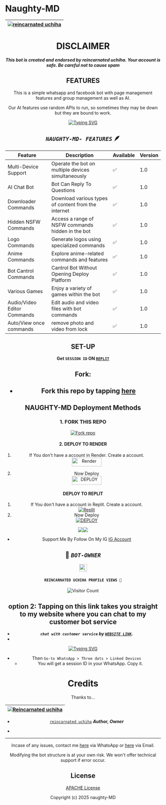 # Naughty-MD

<div align="center">

| [![reincarnated  uchiha](https://github.com/saddemon1185.png?lenght=40width=40)](https://github.com/saddemon1185)|
|----|


# DISCLAIMER

***This bot is  created and endorsed by reincarnated uchiha. Your account is safe. Be careful not to cause spam***

## FEATURES
This is a simple whatsapp and facebook bot with page management features and group management as well as AI.

Our AI features use random APIs to run, so sometimes they may be down but they are bound to work.


<a href="https://git.io/typing-svg"><img src="https://readme-typing-svg.demolab.com?font=Fira+Code&pause=1000&random=false&width=435&lines=THIS+IS+NAUGHTY-MD+MADE+IN+KENYA+♥️" alt="Typing SVG" /></a>

## _`NAUGHTY-MD- FEATURES`_ 🪶




| Feature                          | Description                                             | Available    | Version    |
| ---------------------------------| ------------------------------------------------------- | ------------ | ---------- |
| Multi-Device Support             | Operate the bot on multiple devices simultaneously      | ✅           | 1.0        |
| AI Chat Bot                      | Bot Can Reply To Questions                              | ✅           | 1.0        |
| Downloader Commands              | Download various types of content from the internet     | ✅           | 1.0        |
| Hidden NSFW Commands             | Access a range of NSFW commands hidden in the bot       | ✅           | 1.0        |
| Logo Commands                    | Generate logos using specialized commands               | ✅           | 1.0        |
| Anime Commands                   | Explore anime-related commands and features             | ✅           | 1.0        |
| Bot Cantrol Commands             | Cantrol Bot Without Opening Deploy Platform             | ✅           | 1.0        |
| Various Games                    | Enjoy a variety of games within the bot                 | ✅           | 1.0        |
| Audio/Video Editor Commands      | Edit audio and video files with bot commands            | ✅           | 1.0        |
| Auto/View once commands     | remove photo and video from lock            | ✅           | 1.0    |


## SET-UP

 **Get `SESSION ID` ON [`REPLIT`](https://replit.com/@saddemon1185/uchiha-md-pair)** 

## Fork:

<h2 align="center">   

- Fork this repo by tapping  [here](https://github.com/saddemon1185/naughty-md/fork)

 ## NAUGHTY-MD Deployment Methods

### 1. FORK THIS REPO

<a href='https://github.com/saddemon1185/naughty-md/fork' target="_blank"><img alt='Fork repo' src='https://img.shields.io/badge/Fork This Repo-black?style=for-the-badge&logo=git&logoColor=white'/></a>

#### 2. DEPLOY TO RENDER

1. If You don't have a account in Render. Create a account.
    <br>
<a href='https://dashboard.render.com/register' target="_blank"><img alt='Render' src='https://img.shields.io/badge/CREATE-h?color=black&style=for-the-badge&logo=render' width="96.35" height="28"/></a></p>


2. Now Deploy
    <br>
<a href='https://dashboard.render.com' target="_blank"><img alt='DEPLOY' src='https://img.shields.io/badge/DEPLOY -h?color=black&style=for-the-badge&logo=render' width="96.35" height="28"/></a></p>

#### DEPLOY TO REPLIT 


1. If You don't have a account in Replit. Create a account.
    <br>
<a href='https://www.replit.com/' target="_blank"><img alt='Replit' src='https://img.shields.io/badge/-Create-black?style=for-the-badge&logo=replit'/></a>
   <br>
2. Now Deploy
    <br>
<a href='https://replit.com/github/saddemon1185/naughty-stories' target="_blank"><img alt='DEPLOY' src='https://img.shields.io/badge/-IMPORT-black?style=for-the-badge&logo=replit'/></a>


<a><img src='https://i.imgur.com/LyHic3i.gif'/></a><a><img src='https://i.imgur.com/LyHic3i.gif'/></a>



- Support Me By Follow On My IG [IG Account](https://www.instagram.com/lewislouis254==)



## 🌴 *`BOT-OWNER`*
<a href="https://github.com/saddemon1185"><img src="https://github.com/saddemon185.png" width="25" height="25" alt="reincarnated"/></a>


#### ```REINCARNATED UCHIHA PROFILE VIEWS 🧚```
![Visitor Count](https://profile-counter.glitch.me/saddemon1185/count.svg)


## option  2: Tapping on this link takes you straight to my website where you can chat to my customer bot service


- ***`chat with customer service` by  [`WEBSITE LINK`](https://reincarnated-uchiha.odoo.com/).***
- 
<a href="https://git.io/typing-svg"><img src="https://readme-typing-svg.demolab.com?font=Fira+Code&pause=500&random=false&width=650&lines=HOW+TO+PAIR+NAUGHTY+MD+TO+YOUR+WHATSAPP+ACCOUNT" alt="Typing SVG" /></a>

- Then `Go-to WhatsApp > Three dots > Linked Devices`
   - You will get a session ID in your WhatsApp. Copy it.

# Credits

Thanks to...

<div align="center">

| [![Reincarnated uchiha](https://github.com/saddemon1185.png?lenght=50width=50)](https://github.com/saddemon1185)|
|----|
* [`reincarnated uchiha`](https://github.com/saddemon1185) ***Author, Owner***


* 

---

Incase of any issues, contact me  [here](https://wa.me/+254757959246) via WhatsApp or [here](naghtykingdelouis@gmail.com) via Email.

Modifying the bot structure is at your own risk. We won't offer technical support if error occur.


## License

[APACHE License](https://github.com/saddemon1185/naughty-md-GPT-AI/blob/main/LICENSE)

Copyright (c) 2025 naughty-MD

